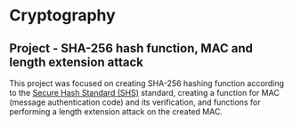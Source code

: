 # Cryptography

## Project - SHA-256 hash function, MAC and length extension attack

This project was focused on creating SHA-256 hashing function according to the [Secure Hash Standard (SHS)](https://nvlpubs.nist.gov/nistpubs/FIPS/NIST.FIPS.180-4.pdf) standard, creating a function for MAC (message authentication code) and its verification, and functions for performing a length extension attack on the created MAC.
